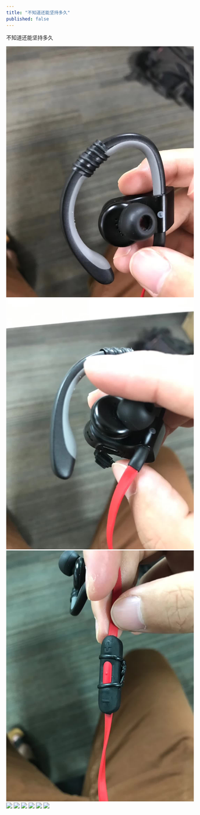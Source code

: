```yaml
---
title: "不知道还能坚持多久"
published: false
---
```

不知道还能坚持多久

![](./1.jpg)
![](./2.jpg)
![](./3.jpg)
![](./4.jpg)
![](./5.jpg)
![](./6.jpg)
![](./7.jpg)
![](./8.jpg)
![](./9.jpg)
